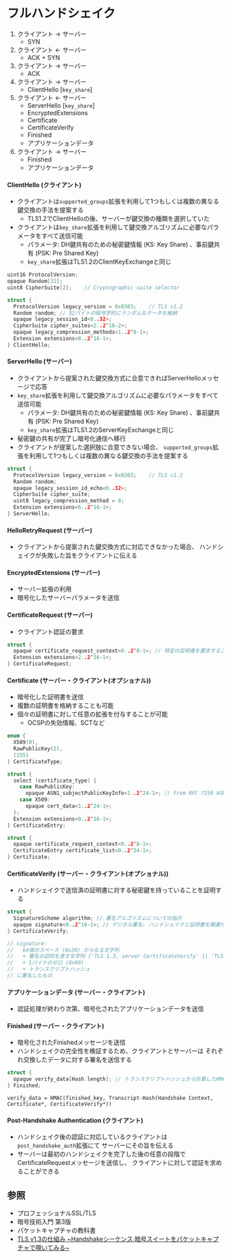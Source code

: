 # フルハンドシェイク
1. クライアント -> サーバー
    - SYN
2. クライアント <- サーバー
    - ACK + SYN
3. クライアント -> サーバー
    - ACK
4. クライアント -> サーバー
    - ClientHello [`key_share`]
5. クライアント <- サーバー
    - ServerHello [`key_share`]
    - EncryptedExtensions
    - Certificate
    - CertificateVerify
    - Finished
    - アプリケーションデータ
6. クライアント -> サーバー
    - Finished
    - アプリケーションデータ

#### ClientHello (クライアント)
- クライアントは`supported_groups`拡張を利用して1つもしくは複数の異なる鍵交換の手法を提案する
  - TLS1.2でClientHelloの後、サーバーが鍵交換の種類を選択していた
- クライアントは`key_share`拡張を利用して鍵交換アルゴリズムに必要なパラメータをすべて送信可能
  - パラメータ: DH鍵共有のための秘密鍵情報 (KS: Key Share) 、事前鍵共有 (PSK: Pre Shared Key)
  - `key_share`拡張はTLS1.2のClientKeyExchangeと同じ

```c
uint16 ProtocolVersion;
opaque Random[32];
uint8 CipherSuite[2];    // Cryptographic suite selector

struct {
  ProtocolVersion legacy_version = 0x0303;    // TLS v1.2
  Random random; // 32バイトの暗号学的にランダムなデータを格納
  opaque legacy_session_id<0..32>;
  CipherSuite cipher_suites<2..2^16-2>;
  opaque legacy_compression_methods<1..2^8-1>;
  Extension extensions<8..2^16-1>;
} ClientHello;
```

#### ServerHello (サーバー)
- クライアントから提案された鍵交換方式に合意できればServerHelloメッセージで応答
- `key_share`拡張を利用して鍵交換アルゴリズムに必要なパラメータをすべて送信可能
  - パラメータ: DH鍵共有のための秘密鍵情報 (KS: Key Share) 、事前鍵共有 (PSK: Pre Shared Key)
  - `key_share`拡張はTLS1.2のServerKeyExchangeと同じ
- 秘密鍵の共有が完了し暗号化通信へ移行
- クライアントが提案した選択肢に合意できない場合、
  `supported_groups`拡張を利用して1つもしくは複数の異なる鍵交換の手法を提案する

```c
struct {
  ProtocolVersion legacy_version = 0x0303;    // TLS v1.2
  Random random;
  opaque legacy_session_id_echo<0..32>;
  CipherSuite cipher_suite;
  uint8 legacy_compression_method = 0;
  Extension extensions<6..2^16-1>;
} ServerHello;
```

#### HelloRetryRequest (サーバー)
- クライアントから提案された鍵交換方式に対応できなかった場合、
  ハンドシェイクが失敗した旨をクライアントに伝える

#### EncryptedExtensions (サーバー)
- サーバー拡張の利用
- 暗号化したサーバーパラメータを送信

#### CertificateRequest (サーバー)
- クライアント認証の要求

```c
struct {
  opaque certificate_request_context<0..2^8-1>; // 特定の証明書を要求することを一意に特定する
  Extension extensions<2..2^16-1>;
} CertificateRequest;
```

#### Certificate (サーバー・クライアント(オプショナル))
- 暗号化した証明書を送信
- 複数の証明書を格納することも可能
- 個々の証明書に対して任意の拡張を付与することが可能
  - OCSPの失効情報、SCTなど

```c
enum {
  X509(0),
  RawPublicKey(2),
  (255)
} CertificateType;

struct {
  select (certificate_type) {
    case RawPublicKey:
      opaque ASN1_subjectPublicKeyInfo<1..2^24-1>; // From RFC 7250 ASN.1_subjectPublicKeyInfo
    case X509:
      opaque cert_data<1..2^24-1>;
  };
  Extension extensions<0..2^16-1>;
} CertificateEntry;

struct {
  opaque certificate_request_context<0..2^8-1>;
  CertificateEntry certificate_list<0..2^24-1>;
} Certificate;
```

#### CertificateVerify (サーバー・クライアント(オプショナル))
- ハンドシェイクで送信済の証明書に対する秘密鍵を持っていることを証明する

```c
struct {
  SignatureScheme algorithm; // 署名アルゴリズムについての指示
  opaque signature<0..2^16-1>; // デジタル署名: ハンドシェイクと証明書を関連付けるもの
} CertificateVerify;

// signature:
//   64個のスペース (0x20) からなる文字列
//   + 署名の目的を表す文字列 ('TLS 1.3, server CertificateVerify' || 'TLS 1.3, client CertificateVerify')
//   + 1バイトのゼロ (0x00)
//   + トランスクリプトハッシュ
// に署名したもの
```

#### アプリケーションデータ (サーバー・クライアント)
- 認証処理が終わり次第、暗号化されたアプリケーションデータを送信

#### Finished (サーバー・クライアント)
- 暗号化されたFinishedメッセージを送信
- ハンドシェイクの完全性を検証するため、クライアントとサーバーは
  それぞれ交換したデータに対する署名を送信する

```c
struct {
  opaque verify_data[Hash.length]; // トランスクリプトハッシュから計算したHMAC値
} Finished;
```

```
verify_data = HMAC(finished_key, Transcript-Hash(Handshake Context, Certificate*, CertificateVerify*))
```

#### Post-Handshake Authentication (クライアント)
- ハンドシェイク後の認証に対応しているクライアントは`post_handshake_auth`拡張にて
  サーバーにその旨を伝える
- サーバーは最初のハンドシェイクを完了した後の任意の段階でCertificateRequestメッセージを送信し、
  クライアントに対して認証を求めることができる

## 参照
- プロフェッショナルSSL/TLS
- 暗号技術入門 第3版
- パケットキャプチャの教科書
- [TLS v1.3の仕組み ~Handshakeシーケンス,暗号スイートをパケットキャプチャで覗いてみる~](https://milestone-of-se.nesuke.com/nw-basic/tls/tls-version-1-3/)

